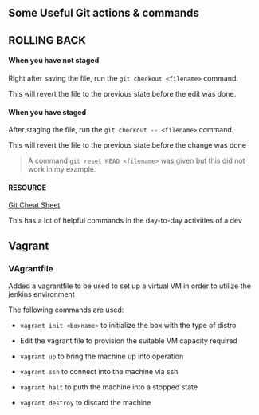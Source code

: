 ## Some Useful Git actions & commands

## ROLLING BACK

#### When you have __not staged__

Right after saving the file, run the `git checkout <filename>` command.

This will revert the file to the previous state before the edit was done.

#### When you have __staged__

After staging the file, run the `git checkout -- <filename>` command.

This will revert the file to the previous state before the change was done

> A command `git reset HEAD <filename>` was given but this did not work in my example.

#### RESOURCE
[Git Cheat Sheet](https://education.github.com/git-cheat-sheet-education.pdf)

This has a lot of helpful commands in the day-to-day activities of a dev

## Vagrant

### VAgrantfile

Added a vagrantfile to be used to set up a virtual VM in order to utilize the jenkins environment

The following commands are used:

- `vagrant init <boxname>` to initialize the box with the type of distro

- Edit the vagrant file to provision the suitable VM capacity required

- `vagrant up` to bring the machine up into operation

- `vagrant ssh` to connect into the machine via ssh

- `vagrant halt` to puth the machine into a stopped state

- `vagrant destroy` to discard the machine